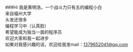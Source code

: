 ###Hi
我是黄明浩，一个战斗力只有五的编程小白<br>
来自福州大学<br>
头发还很多<br>
编程学习中（认真脸）<br>
希望能成为独当一面的程序员<br>
欢迎大家和我一起进步<br>
如果对我感兴趣的话，欢迎给我发mail：1379652041@qq.com<br>
